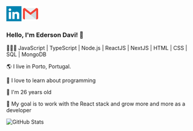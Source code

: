 
<!--
**EdersonDav/EdersonDav** is a ✨ _special_ ✨ repository because its `README.md` (this file) appears on your GitHub profile.

Here are some ideas to get you started:

- 🔭 I’m currently working on ...
- 🌱 I’m currently learning ...
- 👯 I’m looking to collaborate on ...
- 🤔 I’m looking for help with ...
- 💬 Ask me about ...
- 📫 How to reach me: ...
- 😄 Pronouns: ...
- ⚡ Fun fact: ...
-->
<div>
    <a href="https://www.linkedin.com/in/silvaedersonqueiroz" alt="linkedin" target="blank" ><img src="https://raw.githubusercontent.com/EdersonDav/EdersonDav/f0c6e3ec72692acc7a46d63572e729b8b522ba26/linkedin.svg" height="40px"></a>    
    <a href="mailto:silva.edersonqueiroz@gmail.com" alt="email" ><img src="https://raw.githubusercontent.com/EdersonDav/EdersonDav/bb083120cecd3882201ac72ad56c63fbe71c9fb8/gmail.svg" height="40px"></a>   
    
  </div>

  <h3>Hello, I'm Ederson Davi! 👋</h3>
  <p> 👨🏿‍💻
  JavaScript | TypeScript | Node.js | ReactJS | NextJS | HTML | CSS | SQL | MongoDB 
  </p>
 <p>🌎 I live in Porto, Portugal.</p>
 <p>🖤 I love to learn about programming</p>
 <p>🎂 I'm 26 years old</p>
 <p>💼 My goal is to work with the React stack and grow more and more as a developer</p>
 
 ![GitHub Stats](https://github-readme-stats-anuraghazra1.vercel.app/api?username=edersondav&show_icons=true&theme=dracula&count_private=true)
</div>

